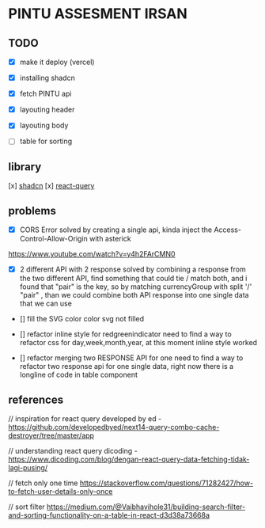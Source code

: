 # PINTU ASSESMENT IRSAN

## TODO

- [x] make it deploy (vercel)
- [x] installing shadcn
- [x] fetch PINTU api
- [x] layouting header
- [x] layouting body
- [ ] table for sorting


## library

[x] [shadcn](https://ui.shadcn.com/)
[x] [react-query](https://tanstack.com/query/latest)



## problems

- [x] CORS Error 
solved by creating a single api, kinda inject the Access-Control-Allow-Origin with asterick

https://www.youtube.com/watch?v=y4h2FArCMN0

- [x] 2 different API with 2 response
solved by combining a response from the two different API, find something that could tie / match both, and i found that "pair" is the key, so by matching currencyGroup with split '/' "pair" , than we could combine both API response into one single data that we can use

- [] fill the SVG color
color svg not filled

- [] refactor inline style for redgreenindicator
need to find a way to refactor css for day,week,month,year, at this moment inline style worked

- [] refactor merging two RESPONSE API for one
need to find a way to refactor two response api for one single data, right now there is a longline of code in table component



## references

// inspiration for react query
developed by ed - https://github.com/developedbyed/next14-query-combo-cache-destroyer/tree/master/app

// understanding react query
dicoding - https://www.dicoding.com/blog/dengan-react-query-data-fetching-tidak-lagi-pusing/

// fetch only one time
https://stackoverflow.com/questions/71282427/how-to-fetch-user-details-only-once

// sort filter 
https://medium.com/@Vaibhavihole31/building-search-filter-and-sorting-functionality-on-a-table-in-react-d3d38a73668a